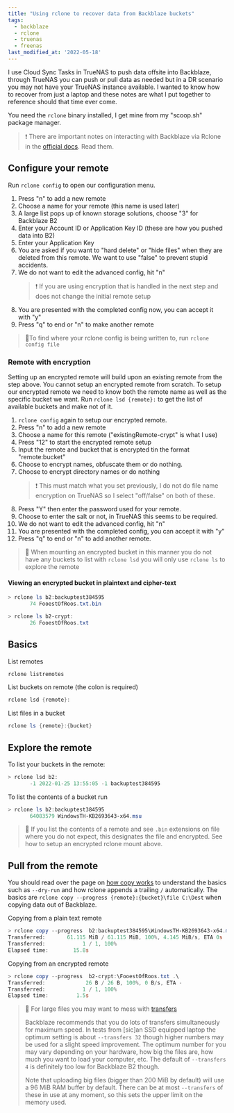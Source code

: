 ```yaml
---
title: "Using rclone to recover data from Backblaze buckets"
tags:
  - backblaze
  - rclone
  - truenas
  - freenas
last_modified_at: '2022-05-18'
---
```

I use Cloud Sync Tasks in TrueNAS to push data offsite into Backblaze, through TrueNAS you can push or pull data as needed but in a DR scenario you may not have your TrueNAS instance available. I wanted to know how to recover from just a laptop and these notes are what I put together to reference should that time ever come.

You need the `rclone` binary installed, I get mine from my "scoop.sh" package manager. 

> ❗ There are important notes on interacting with Backblaze via Rclone in the [official docs](https://rclone.org/b2/). Read them.

## Configure your remote
Run `rclone config` to open our configuration menu.

1. Press "n" to add a new remote
2. Choose a name for your remote (this name is used later)
3. A large list pops up of known storage solutions, choose "3" for Backblaze B2
4. Enter your Account ID or Application Key ID (these are how you pushed data into B2)
5. Enter your Application Key 
6. You are asked if you want to "hard delete" or "hide files" when they are deleted from this remote. We want to use "false" to prevent stupid accidents.
7. We do not want to edit the advanced config, hit "n"
    > ❗ If you are using encryption that is handled in the next step and does not change the initial remote setup
8. You are presented with the completed config now, you can accept it with "y"
9. Press "q" to end or "n" to make another remote

> 📝To find where your rclone config is being written to, run `rclone config file`

### Remote with encryption
Setting up an encrypted remote will build upon an existing remote from the step above. You cannot setup an encrypted remote from scratch. To setup our encrypted remote we need to know both the remote name as well as the specific bucket we want. Run `rclone lsd {remote}:` to get the list of available buckets and make not of it.

1. `rclone config` again to setup our encrypted remote.
2. Press "n" to add a new remote
3. Choose a name for this remote ("existingRemote-crypt" is what I use)
4. Press "12" to start the encrypted remote setup
5. Input the remote and bucket that is encrypted tin the format "remote:bucket"
6. Choose to encrypt names, obfuscate them or do nothing. 
7. Choose to encrypt directory names or do nothing
    > ❗ This must match what you set previously, I do not do file name encryption on TrueNAS so I select "off/false" on both of these.
8. Press "Y" then enter the password used for your remote.
9. Choose to enter the salt or not, in TrueNAS this seems to be required.
10. We do not want to edit the advanced config, hit "n"
11. You are presented with the completed config, you can accept it with "y"
12. Press "q" to end or "n" to add another remote.

> 📝 When mounting an encrypted bucket in this manner you do not have any buckets to list with `rclone lsd` you will only use `rclone ls` to explore the remote

#### Viewing an encrypted bucket in plaintext and cipher-text
```powershell
> rclone ls b2:backuptest384595
       74 FooestOfRoos.txt.bin
```

```powershell
> rclone ls b2-crypt:
       26 FooestOfRoos.txt
```

## Basics
List remotes
```powershell
rclone listremotes
```

List buckets on remote (the colon is required)
```powershell
rclone lsd {remote}:
```

List files in a bucket
```powershell
rclone ls {remote}:{bucket}
```

## Explore the remote
To list your buckets in the remote:
```powershell
> rclone lsd b2:
       -1 2022-01-25 13:55:05 -1 backuptest384595
```

To list the contents of a bucket run 
```powershell
> rclone ls b2:backuptest384595
       64083579 WindowsTH-KB2693643-x64.msu
```

> 📝 If you list the contents of a remote and see `.bin` extensions on file where you do not expect, this designates the file and encrypted. See how to setup an encrypted rclone mount above.

## Pull from the remote
You should read over the page on [how copy works](https://rclone.org/commands/rclone_copy/) to understand the basics such as `--dry-run` and how rclone appends a trailing `/` automatically. The basics are `rclone copy --progress {remote}:{bucket}\file C:\Dest` when copying data out of Backblaze.

Copying from a plain text remote
```powershell
> rclone copy --progress  b2:backuptest384595\WindowsTH-KB2693643-x64.msu ./
Transferred:       61.115 MiB / 61.115 MiB, 100%, 4.145 MiB/s, ETA 0s
Transferred:            1 / 1, 100%
Elapsed time:        15.8s
```

Copying from an encrypted remote
```powershell
> rclone copy --progress  b2-crypt:\FooestOfRoos.txt .\
Transferred:             26 B / 26 B, 100%, 0 B/s, ETA -
Transferred:            1 / 1, 100%
Elapsed time:         1.5s
```

> 📝 For large files you may want to mess with [transfers](https://rclone.org/b2/#transfers)
> 
> Backblaze recommends that you do lots of transfers simultaneously for maximum speed. In tests from [sic]an SSD equipped laptop the optimum setting is about `--transfers 32` though higher numbers may be used for a slight speed improvement. The optimum number for you may vary depending on your hardware, how big the files are, how much you want to load your computer, etc. The default of `--transfers 4` is definitely too low for Backblaze B2 though.
> 
> Note that uploading big files (bigger than 200 MiB by default) will use a 96 MiB RAM buffer by default. There can be at most `--transfers` of these in use at any moment, so this sets the upper limit on the memory used.

